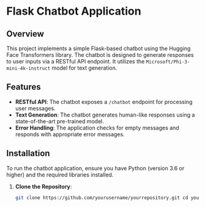# Flask Chatbot Application

## Overview

This project implements a simple Flask-based chatbot using the Hugging Face Transformers library. The chatbot is designed to generate responses to user inputs via a RESTful API endpoint. It utilizes the `Microsoft/Phi-3-mini-4k-instruct` model for text generation.

## Features

- **RESTful API**: The chatbot exposes a `/chatbot` endpoint for processing user messages.
- **Text Generation**: The chatbot generates human-like responses using a state-of-the-art pre-trained model.
- **Error Handling**: The application checks for empty messages and responds with appropriate error messages.

## Installation

To run the chatbot application, ensure you have Python (version 3.6 or higher) and the required libraries installed.

1. **Clone the Repository**:
   ```bash
   git clone https://github.com/yourusername/yourrepository.git cd yourrepository

